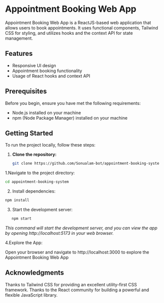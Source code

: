 # Appointment Booking Web App

Appointment Booking Web App is a ReactJS-based web application that allows users to book appointments. It uses functional components, Tailwind CSS for styling, and utilizes hooks and the context API for state management.

## Features

- Responsive UI design
- Appointment booking functionality
- Usage of React hooks and context API

## Prerequisites

Before you begin, ensure you have met the following requirements:

- Node.js installed on your machine
- npm (Node Package Manager) installed on your machine

## Getting Started

To run the project locally, follow these steps:

1. **Clone the repository:**

   ```bash
   git clone https://github.com/Sonualam-bot/appointment-booking-system.git
   ```

1.Navigate to the project directory:

```bash
cd appointment-booking-system
```

2. Install dependencies:

```bash
npm install
```

3. Start the development server:

```bash
   npm start
```

_This command will start the development server, and you can view the app by opening http://localhost:5173 in your web browser._

4.Explore the App:

Open your browser and navigate to http://localhost:3000 to explore the Appointment Booking Web App

## Acknowledgments

Thanks to Tailwind CSS for providing an excellent utility-first CSS framework.
Thanks to the React community for building a powerful and flexible JavaScript library.
